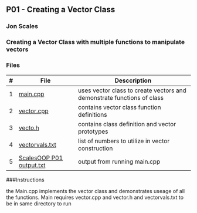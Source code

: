 ## P01 - Creating a Vector Class
### Jon Scales
### Creating a Vector Class with multiple functions to manipulate vectors

### Files
| #|File|Desccription  |
|:-:|----|------------|
| 1|[main.cpp](https://github.com/jonscales/2143-OOP-Scales/blob/main/Assignments/PO1/main.cpp)| uses vector class to create vectors and demonstrate functions of class|
|2| [vector.cpp](https://github.com/jonscales/2143-OOP-Scales/blob/main/Assignments/PO1/vector.cpp)| contains vector class function definitions|
|3|[vecto.h](https://github.com/jonscales/2143-OOP-Scales/blob/main/Assignments/PO1/vector.h)|contains class definition and vector prototypes|
|4|[vectorvals.txt](https://github.com/jonscales/2143-OOP-Scales/blob/main/Assignments/PO1/vectorvals.txt)|list of numbers to utilize in vector construction|
|5|[ScalesOOP P01 output.txt](https://github.com/jonscales/2143-OOP-Scales/blob/main/Assignments/PO1/ScalesOOP%20P01%20output.txt)|output from running main.cpp|

###Instructions

the Main.cpp implements the vector class and demonstrates useage of all the functions. 
Main requires vector.cpp and vector.h and vectorvals.txt to be in same directory to run

